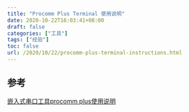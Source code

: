 ```yaml
---
title: "Procomm Plus Terminal 使用说明"
date: 2020-10-22T16:03:41+08:00
draft: false
categories: ["工具"]
tags: ["经验"]
toc: false
url: /2020/10/22/procomm-plus-terminal-instructions.html
---
```


## 参考

[嵌入式串口工具procomm plus使用说明](http://blog.chinaunix.net/uid-27002868-id-3232083.html)